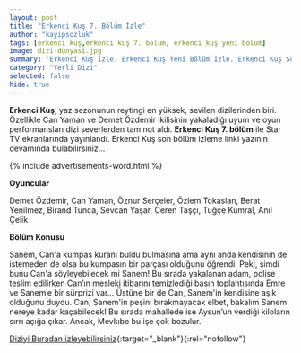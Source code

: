 ```yaml
---
layout: post
title: "Erkenci Kuş 7. Bölüm İzle"
author: "kayipsozluk"
tags: [erkenci kuş,erkenci kuş 7. bölüm, erkenci kuş yeni bölüm]
image: dizi-dunyasi.jpg
summary: "Erkenci Kuş İzle. Erkenci Kuş Yeni Bölüm İzle. Erkenci Kuş Son Bölüm İzle. Erkenci Kuş 7. Bölüm İzle"
category: "Yerli Dizi"
selected: false  
hide: true
---
```


**Erkenci Kuş**, yaz sezonunun reytingi en yüksek, sevilen dizilerinden biri. Özellikle Can Yaman ve Demet Özdemir ikilisinin yakaladığı uyum ve oyun performansları dizi severlerden tam not aldı. **Erkenci Kuş 7. bölüm** ile Star TV ekranlarında yayınlandı. Erkenci Kuş son bölüm izleme linki yazının devamında bulabilirsiniz...

{% include advertisements-word.html %}

**Oyuncular**

Demet Özdemir, Can Yaman, Öznur Serçeler, Özlem Tokaslan, Berat Yenilmez, Birand Tunca, Sevcan Yaşar, Ceren Taşçı, Tuğçe Kumral, Anıl Çelik

**Bölüm Konusu**

Sanem, Can'a kumpas kuranı buldu bulmasına ama aynı anda kendisinin de istemeden de olsa bu kumpasın bir parçası olduğunu öğrendi. Peki, şimdi bunu Can'a söyleyebilecek mi Sanem! Bu sırada yakalanan adam, polise teslim edilirken Can’ın mesleki itibarını temizlediği basın toplantısında Emre ve Sanem’e bir sürprizi var... Üstüne bir de Can, Sanem'in kendisine aşık olduğunu duydu. Can, Sanem'in peşini bırakmayacak elbet, bakalım Sanem nereye kadar kaçabilecek! Bu sırada mahallede ise Aysun’un verdiği kiloların sırrı açığa çıkar. Ancak, Mevkıbe bu işe çok bozulur.


[Diziyi Buradan izleyebilirsiniz](https://www.startv.com.tr/dizi/erkenci-kus/bolumler/7-bolum){:target="_blank"}{:rel="nofollow"}


